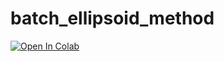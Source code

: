 # batch_ellipsoid_method
[![Open In Colab](https://colab.research.google.com/assets/colab-badge.svg)](https://colab.research.google.com/drive/12-wcZeuB2SORcGPIQfpmLrMpV497BnS6?usp=sharing)
